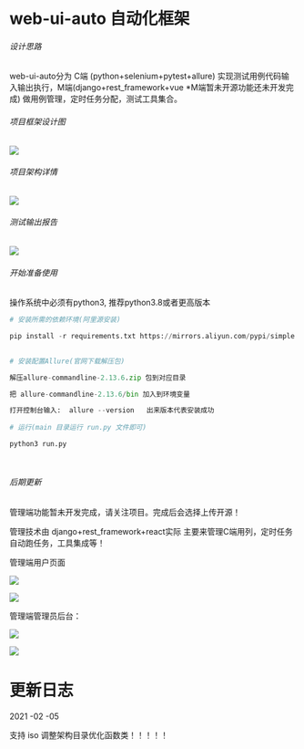 # web-ui-auto 自动化框架

###### 设计思路

web-ui-auto分为 C端 (python+selenium+pytest+allure) 实现测试用例代码输入输出执行，M端(django+rest_framework+vue *M端暂未开源功能还未开发完成) 做用例管理，定时任务分配，测试工具集合。

###### 项目框架设计图

![](https://github.com/hanwenlu2016/web-ui/blob/main/doct/img/frame.png)

###### 项目架构详情

![](https://github.com/hanwenlu2016/web-ui/blob/main/doct/img/frameexplain.png)

###### 测试输出报告

![](https://github.com/hanwenlu2016/web-ui/blob/main/doct/img/testresult.png)

###### 开始准备使用

操作系统中必须有python3, 推荐python3.8或者更高版本



```python
# 安装所需的依赖环境(阿里源安装)

pip install -r requirements.txt https://mirrors.aliyun.com/pypi/simple  

    
# 安装配置Allure(官网下载解压包)

解压allure-commandline-2.13.6.zip 包到对应目录

把 allure-commandline-2.13.6/bin 加入到环境变量

打开控制台输入:  allure --version   出来版本代表安装成功
    
# 运行(main 目录运行 run.py 文件即可)

python3 run.py

  
```



###### 后期更新

管理端功能暂未开发完成，请关注项目。完成后会选择上传开源！



管理技术由 django+rest_framework+react实际 主要来管理C端用列，定时任务自动跑任务，工具集成等！



管理端用户页面



![](https://github.com/hanwenlu2016/web-ui/blob/main/doct/img/manage1.png)

![](https://github.com/hanwenlu2016/web-ui/blob/main/doct/img/manage2.png)



管理端管理员后台：

![](https://github.com/hanwenlu2016/web-ui/blob/main/doct/img/admin1.png)



![](https://github.com/hanwenlu2016/web-ui/blob/main/doct/img/admin2.png)


# 更新日志
2021 -02 -05

支持 iso 调整架构目录优化函数类！！！！！